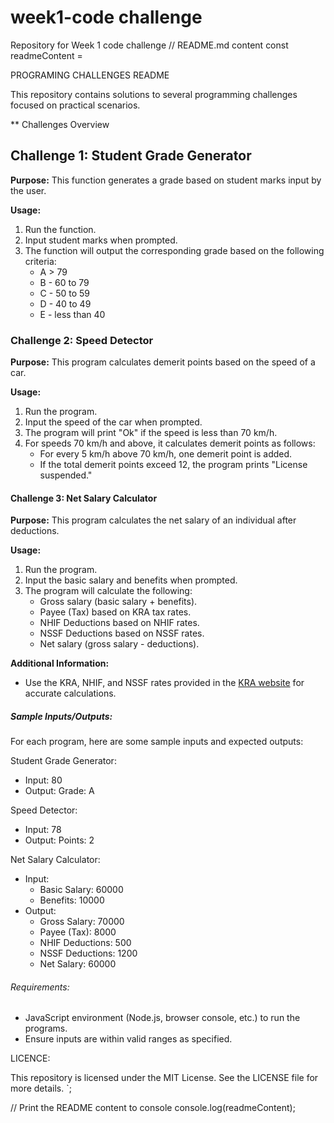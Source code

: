 # week1-code challenge
Repository for Week 1 code challenge
// README.md content
const readmeContent = 

 PROGRAMING CHALLENGES  README

This repository contains solutions to several programming challenges focused on practical scenarios.

** Challenges Overview


## Challenge 1: Student Grade Generator

**Purpose:** This function generates a grade based on student marks input by the user.

**Usage:**
1. Run the function.
2. Input student marks when prompted.
3. The function will output the corresponding grade based on the following criteria:
   - A > 79
   - B - 60 to 79
   - C - 50 to 59
   - D - 40 to 49
   - E - less than 40

### Challenge 2: Speed Detector

**Purpose:** This program calculates demerit points based on the speed of a car.

**Usage:**
1. Run the program.
2. Input the speed of the car when prompted.
3. The program will print "Ok" if the speed is less than 70 km/h.
4. For speeds 70 km/h and above, it calculates demerit points as follows:
   - For every 5 km/h above 70 km/h, one demerit point is added.
   - If the total demerit points exceed 12, the program prints "License suspended."

#### Challenge 3: Net Salary Calculator

**Purpose:** This program calculates the net salary of an individual after deductions.

**Usage:**
1. Run the program.
2. Input the basic salary and benefits when prompted.
3. The program will calculate the following:
   - Gross salary (basic salary + benefits).
   - Payee (Tax) based on KRA tax rates.
   - NHIF Deductions based on NHIF rates.
   - NSSF Deductions based on NSSF rates.
   - Net salary (gross salary - deductions).

**Additional Information:**
- Use the KRA, NHIF, and NSSF rates provided in the [KRA website](https://www.aren.co.ke/payroll/taxrates.htm) for accurate calculations.

##### Sample Inputs/Outputs:

For each program, here are some sample inputs and expected outputs:

 Student Grade Generator:
- Input: 80
- Output: Grade: A

 Speed Detector:
- Input: 78
- Output: Points: 2

 Net Salary Calculator:
- Input: 
  - Basic Salary: 60000
  - Benefits: 10000
- Output:
  - Gross Salary: 70000
  - Payee (Tax): 8000
  - NHIF Deductions: 500
  - NSSF Deductions: 1200
  - Net Salary: 60000

###### Requirements:

- JavaScript environment (Node.js, browser console, etc.) to run the programs.
- Ensure inputs are within valid ranges as specified.

 LICENCE:

This repository is licensed under the MIT License. See the LICENSE file for more details.
`;

// Print the README content to console
console.log(readmeContent);